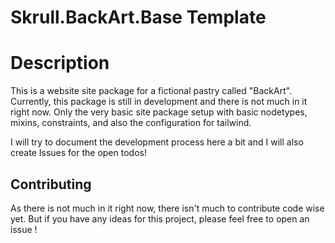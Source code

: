 # Skrull.BackArt.Base Template

# Description

This is a website site package for a fictional pastry called "BackArt".
Currently, this package is still in development and there is not much in it right now.
Only the very basic site package setup with basic nodetypes, mixins, constraints, and also the configuration for tailwind.

I will try to document the development process here a bit and I will also create Issues for the open todos!

## Contributing

As there is not much in it right now, there isn't much to contribute code wise yet. But if you have any ideas for this project, please feel free to open an issue !
